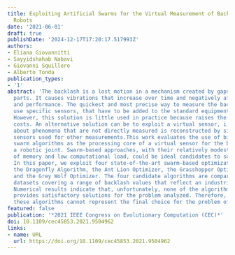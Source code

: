 ```yaml
---
title: Exploiting Artificial Swarms for the Virtual Measurement of Backlash in Industrial
  Robots
date: '2021-06-01'
draft: true
publishDate: '2024-12-17T17:20:17.517993Z'
authors:
- Eliana Giovannitti
- Sayyidshahab Nabavi
- Giovanni Squillero
- Alberto Tonda
publication_types:
- '1'
abstract: 'The backlash is a lost motion in a mechanism created by gaps between its
  parts. It causes vibrations that increase over time and negatively affect accuracy
  and performance. The quickest and most precise way to measure the backlash is to
  use specific sensors, that have to be added to the standard equipment of the robot.
  However, this solution is little used in practice because raises the manufacturing
  costs. An alternative solution can be to exploit a virtual sensor, i.e., the information
  about phenomena that are not directly measured is reconstructed by signals from
  sensors used for other measurements.This work evaluates the use of bio-inspired
  swarm algorithms as the processing core of a virtual sensor for the backlash of
  a robotic joint. Swarm-based approaches, with their relatively modest occupation
  of memory and low computational load, could be ideal candidates to solve the problem.
  In this paper, we exploit four state-of-the-art swarm-based optimization algorithms:
  the Dragonfly Algorithm, the Ant Lion Optimizer, the Grasshopper Optimization Algorithm,
  and the Grey Wolf Optimizer. The four candidate algorithms are compared on 20 different
  datasets covering a range of backlash values that reflect an industrial case scenario.
  Numerical results indicate that, unfortunately, none of the algorithms considered
  provides satisfactory solutions for the problem analyzed. Therefore, even if promising,
  these algorithms cannot represent the final choice for the problem of interest.'
featured: false
publication: '*2021 IEEE Congress on Evolutionary Computation (CEC)*'
doi: 10.1109/cec45853.2021.9504962
links:
- name: URL
  url: https://doi.org/10.1109/cec45853.2021.9504962
---
```


